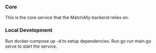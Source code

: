 ### Core
This is the core service that the MatchAlly backend relies on.

### Local Development
Run docker-compose up -d to setup dependencies.
Run go run main.go serve to start the service.
